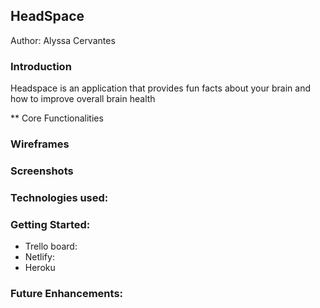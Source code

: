 ## HeadSpace  

Author: Alyssa Cervantes

### Introduction 

Headspace is an application that provides fun facts about your brain and how to improve overall brain health

** Core Functionalities


### Wireframes

### Screenshots

### Technologies used:

### Getting Started:

- Trello board:
- Netlify: 
- Heroku

### Future Enhancements:

